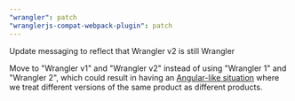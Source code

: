 ```yaml
---
"wrangler": patch
"wranglerjs-compat-webpack-plugin": patch
---
```


Update messaging to reflect that Wrangler v2 is still Wrangler

Move to "Wrangler v1" and "Wrangler v2" instead of using "Wrangler 1" and "Wrangler 2", which could result in having an [Angular-like situation](<https://en.wikipedia.org/wiki/Angular_(web_framework)#:~:text=Angular%20(also%20referred%20to%20as%20%22Angular%202%2B%22)>) where we treat different versions of the same product as different products.
